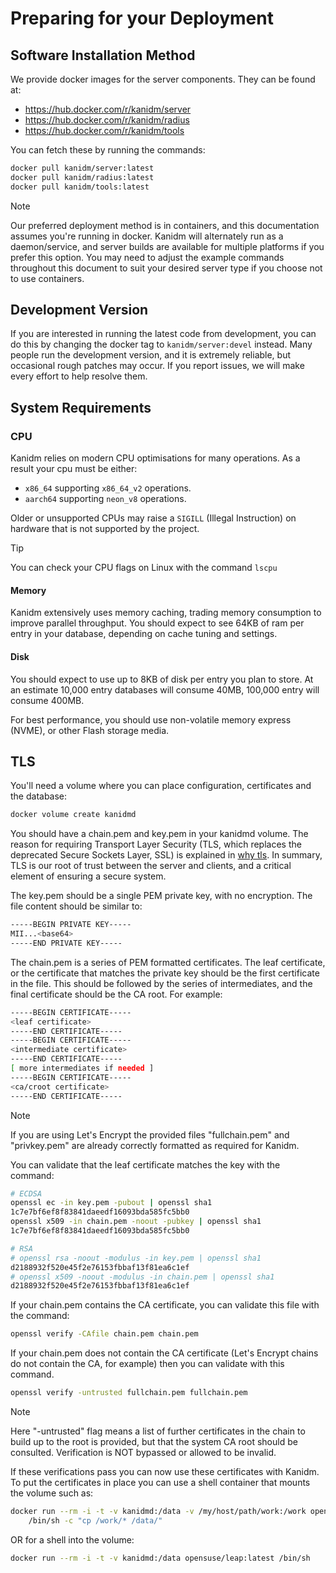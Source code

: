 # Preparing for your Deployment

## Software Installation Method

We provide docker images for the server components. They can be found at:

- <https://hub.docker.com/r/kanidm/server>
- <https://hub.docker.com/r/kanidm/radius>
- <https://hub.docker.com/r/kanidm/tools>

You can fetch these by running the commands:

```bash
docker pull kanidm/server:latest
docker pull kanidm/radius:latest
docker pull kanidm/tools:latest
```

> [!NOTE]
>
> Our preferred deployment method is in containers, and this documentation assumes you're running in
> docker. Kanidm will alternately run as a daemon/service, and server builds are available for
> multiple platforms if you prefer this option. You may need to adjust the example commands
> throughout this document to suit your desired server type if you choose not to use containers.

## Development Version

If you are interested in running the latest code from development, you can do this by changing the
docker tag to `kanidm/server:devel` instead. Many people run the development version, and it is
extremely reliable, but occasional rough patches may occur. If you report issues, we will make every
effort to help resolve them.

## System Requirements

### CPU

Kanidm relies on modern CPU optimisations for many operations. As a result your cpu must be either:

- `x86_64` supporting `x86_64_v2` operations.
- `aarch64` supporting `neon_v8` operations.

Older or unsupported CPUs may raise a `SIGILL` (Illegal Instruction) on hardware that is not
supported by the project.

> [!TIP]
>
> You can check your CPU flags on Linux with the command `lscpu`

#### Memory

Kanidm extensively uses memory caching, trading memory consumption to improve parallel throughput.
You should expect to see 64KB of ram per entry in your database, depending on cache tuning and
settings.

#### Disk

You should expect to use up to 8KB of disk per entry you plan to store. At an estimate 10,000 entry
databases will consume 40MB, 100,000 entry will consume 400MB.

For best performance, you should use non-volatile memory express (NVME), or other Flash storage
media.

## TLS

You'll need a volume where you can place configuration, certificates and the database:

```bash
docker volume create kanidmd
```

You should have a chain.pem and key.pem in your kanidmd volume. The reason for requiring Transport
Layer Security (TLS, which replaces the deprecated Secure Sockets Layer, SSL) is explained in
[why tls](./frequently_asked_questions.md#why-tls). In summary, TLS is our root of trust between the
server and clients, and a critical element of ensuring a secure system.

The key.pem should be a single PEM private key, with no encryption. The file content should be
similar to:

```bash
-----BEGIN PRIVATE KEY-----
MII...<base64>
-----END PRIVATE KEY-----
```

The chain.pem is a series of PEM formatted certificates. The leaf certificate, or the certificate
that matches the private key should be the first certificate in the file. This should be followed by
the series of intermediates, and the final certificate should be the CA root. For example:

```bash
-----BEGIN CERTIFICATE-----
<leaf certificate>
-----END CERTIFICATE-----
-----BEGIN CERTIFICATE-----
<intermediate certificate>
-----END CERTIFICATE-----
[ more intermediates if needed ]
-----BEGIN CERTIFICATE-----
<ca/croot certificate>
-----END CERTIFICATE-----
```

> [!NOTE]
>
> If you are using Let's Encrypt the provided files "fullchain.pem" and "privkey.pem" are already
> correctly formatted as required for Kanidm.

You can validate that the leaf certificate matches the key with the command:

```bash
# ECDSA
openssl ec -in key.pem -pubout | openssl sha1
1c7e7bf6ef8f83841daeedf16093bda585fc5bb0
openssl x509 -in chain.pem -noout -pubkey | openssl sha1
1c7e7bf6ef8f83841daeedf16093bda585fc5bb0

# RSA
# openssl rsa -noout -modulus -in key.pem | openssl sha1
d2188932f520e45f2e76153fbbaf13f81ea6c1ef
# openssl x509 -noout -modulus -in chain.pem | openssl sha1
d2188932f520e45f2e76153fbbaf13f81ea6c1ef
```

If your chain.pem contains the CA certificate, you can validate this file with the command:

```bash
openssl verify -CAfile chain.pem chain.pem
```

If your chain.pem does not contain the CA certificate (Let's Encrypt chains do not contain the CA,
for example) then you can validate with this command.

```bash
openssl verify -untrusted fullchain.pem fullchain.pem
```

> [!NOTE]
>
> Here "-untrusted" flag means a list of further certificates in the chain to build up to the root
> is provided, but that the system CA root should be consulted. Verification is NOT bypassed or
> allowed to be invalid.

If these verifications pass you can now use these certificates with Kanidm. To put the certificates
in place you can use a shell container that mounts the volume such as:

```bash
docker run --rm -i -t -v kanidmd:/data -v /my/host/path/work:/work opensuse/leap:latest \
    /bin/sh -c "cp /work/* /data/"
```

OR for a shell into the volume:

```bash
docker run --rm -i -t -v kanidmd:/data opensuse/leap:latest /bin/sh
```
